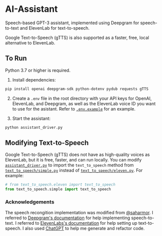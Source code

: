 # AI-Assistant

Speech-based GPT-3 assistant, implemented using Deepgram for speech-to-text and ElevenLab for text-to-speech.

Google Text-to-Speech (gTTS) is also supported as a faster, free, local alternative to ElevenLab.

## To Run
Python 3.7 or higher is required.

1. Install dependencies:
```bash
pip install openai deepgram-sdk python-dotenv pydub requests gTTS
```

2. Create a `.env` file in the root directory with your API keys for OpenAI, ElevenLab, and Deepgram, as well as the ElevenLab voice ID you want to use for the asistant. Refer to [`.env.example`](/.env.example) for an example.

3. Start the assistant:
```bash
python assistant_driver.py
```

## Modifying Text-to-Speech
Google Text-to-Speech (gTTS) does not have as high-quality voices as ElevenLab, but it is free, faster, and can run locally.
You can modify [`assistant_driver.py`](/assistant_driver.py#L2) to import the `text_to_speech` method from [`text_to_speech/simple.py`](/text_to_speech/simple.py) instead of [`text_to_speech/eleven.py`](/text_to_speech/eleven.py). For example:
```python
# from text_to_speech.eleven import text_to_speech
from text_to_speech.simple import text_to_speech
```

### Acknowledgements
The speech recongition implementation was modified from [@saharmor](https://github.com/saharmor/whisper-playground).
I referred to [Deepgram's documentation](https://developers.deepgram.com/sdks-tools/sdks/python-sdk/pre-recorded-transcription/) for help implementing speech-to-text.
I referred to [ElevenLabs's documentation](https://api.elevenlabs.io/docs) for help setting up text-to-speech.
I also used [ChatGPT](https://chat.openai.com) to help me generate and refactor code.
